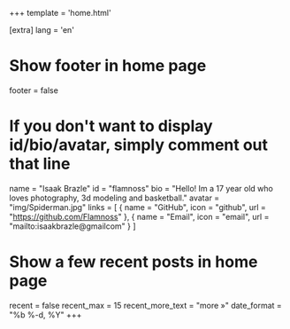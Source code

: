 +++
template = 'home.html'

[extra]
lang = 'en'

# Show footer in home page
footer = false

# If you don't want to display id/bio/avatar, simply comment out that line
name = "Isaak Brazle"
id = "flamnoss"
bio = "Hello! Im a 17 year old who loves photography, 3d modeling and basketball."
avatar = "img/Spiderman.jpg"
links = [
    { name = "GitHub", icon = "github", url = "https://github.com/Flamnoss" },
    { name = "Email", icon = "email", url = "mailto:isaakbrazle@gmailcom" }
]

# Show a few recent posts in home page
recent = false
recent_max = 15
recent_more_text = "more »"
date_format = "%b %-d, %Y"
+++